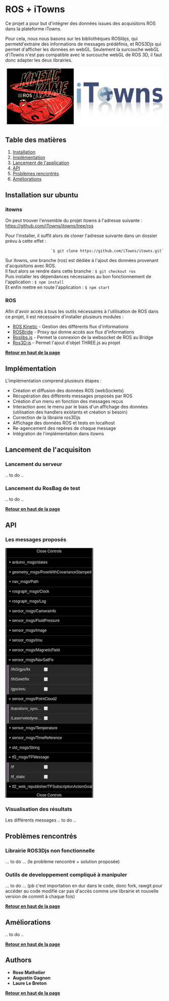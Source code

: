 # ROS + iTowns

Ce projet a pour but d'intégrer des données issues des acquisitons ROS dans la plateforme iTowns. 



        
Pour cela, nous nous basons sur les bibliothèques ROSlibjs, qui permetd'extraire des informations de messages prédéfinis, et ROS3Djs qui permet d'afficher les données en webGL. 
Seulement la surcouche webGL d'iTowns n'est pas compatible avec le surcouche webGL de ROS 3D, il faut donc adapter les deux librairies.


![alt text](readme_image.png)

## Table des matières

1. [Installation](#installation)
2. [Implémentation](#impl%C3%A9mentation)
3. [Lancement de l'application](#lancement-de-lacquisiton)
4. [API](#api)
5. [Problèmes rencontrés](#probl%C3%A8mes-rencontr%C3%A9s)
6. [Améliorations](#am%C3%A9liorations) 

## Installation sur ubuntu

### itowns
On peut trouver l'ensemble du projet itowns à l'adresse suivante : https://github.com/iTowns/itowns/tree/ros         


Pour l'installer, il suffit alors de cloner l'adresse suivante dans un dossier prévu à cette effet : 

                        `$ git clone https://github.com/iTowns/itowns.git`

Sur itowns, une branche (ros) est dédiée à l'ajout des données provenant d'acquisitons avec ROS.    
Il faut alors se rendre dans cette branche : `$ git checkout ros`   
Puis installer les dépendances nécessaires au bon fonctionnement de l'application : `$ npm install`   
Et enfin mettre en route l'application : `$ npm start`

### ROS
Afin d'avoir accès à tous les outils nécessaires à l'utilisation de ROS dans ce projet, il est nécessaire d'installer plusieurs modules :   
* [ROS Kinetic](wiki.ros.org/kinetic/Installation/Ubuntu) - Gestion des différents flux d'informations
* [ROSBride](wiki.ros.org/rosbridge_suite/Tutorials/RunningRosbridge) - Proxy qui donne accès aux flux d'informations
* [Roslibs.js](wiki.ros.org/roslibjs) - Permet la connexion de la websocket de ROS au Bridge
* [Ros3D.js](wiki.ros.org/ros3djs) - Permet l'ajout d'objet THREE.js au projet

**[Retour en haut de la page](#table-des-matières)** 

## Implémentation

L'implémentation comprend plusieurs étapes : 
- Création et diffusion des données ROS (webSockets)
- Récupération des différents messages proposés par ROS 
- Création d'un menu en fonction des messages reçus
- Interaction avec le menu par le biais d'un affichage des données (utilisation des handlers existants et création si besoin)
- Correction de la librairie ros3Djs
- Affichage des données ROS et tests en localhost
- Re-agencement des repères de chaque message
- Intégration de l'implémentation dans itowns

## Lancement de l'acquisiton

### Lancement du serveur
.. to do ..

### Lancement du RosBag de test
.. to do ..


**[Retour en haut de la page](#table-des-matières)** 

## API

### Les messages proposés

![alt text](affichageMenu.png)

### Visualisation des résultats

Les différents messages .. to do ..

## Problèmes rencontrés

### Librairie ROS3Djs non fonctionnelle

... to do ... (le problème rencontré + solution proposée)


### Outils de developpement compliqué à manipuler

... to do ... (pb c'est importation en dur dans le code, donc fork, rawgit pour accéder au code modifié car pas d'accès comme une librairie et nouvelle version de commit à chaque fois)

**[Retour en haut de la page](#table-des-matières)** 

## Améliorations

.. to do ..

**[Retour en haut de la page](#table-des-matières)** 

## Authors

* **Rose Mathelier**
* **Augustin Gagnon**
* **Laure Le Breton**

**[Retour en haut de la page](#table-des-matières)** 
